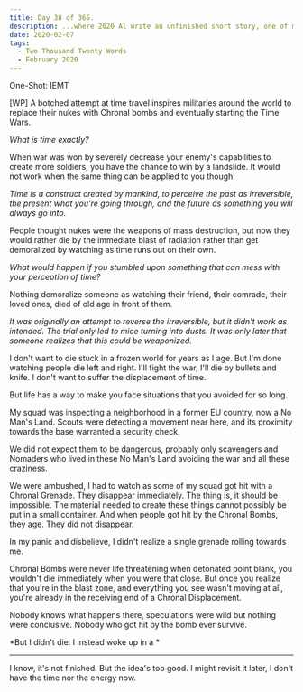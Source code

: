 ```yaml
---
title: Day 38 of 365.
description: ...where 2020 Al write an unfinished short story, one of many.
date: 2020-02-07
tags:
  - Two Thousand Twenty Words
  - February 2020
---
```


One-Shot: IEMT

[WP] A botched attempt at time travel inspires militaries around the world to replace their nukes with Chronal bombs and eventually starting the Time Wars.

*What is time exactly?*

When war was won by severely decrease your enemy's capabilities to create more soldiers, you have the chance to win by a landslide. It would not work when the same thing can be applied to you though.

*Time is a construct created by mankind, to perceive the past as irreversible, the present what you're going through, and the future as something you will always go into.*

People thought nukes were the weapons of mass destruction, but now they would rather die by the immediate blast of radiation rather than get demoralized by watching as time runs out on their own.

*What would happen if you stumbled upon something that can mess with your perception of time?*

Nothing demoralize someone as watching their friend, their comrade, their loved ones, died of old age in front of them.

*It was originally an attempt to reverse the irreversible, but it didn't work as intended. The trial only led to mice turning into dusts. It was only later that someone realizes that this could be weaponized.*

I don't want to die stuck in a frozen world for years as I age. But I'm done watching people die left and right. I'll fight the war, I'll die by bullets and knife. I don't want to suffer the displacement of time. 

But life has a way to make you face situations that you avoided for so long.

My squad was inspecting a neighborhood in a former EU country, now a No Man's Land. Scouts were detecting a movement near here, and its proximity towards the base warranted a security check.

We did not expect them to be dangerous, probably only scavengers and Nomaders who lived in these No Man's Land avoiding the war and all these craziness.

We were ambushed, I had to watch as some of my squad got hit with a Chronal Grenade. They disappear immediately. The thing is, it should be impossible. The material needed to create these things cannot possibly be put in a small container. And when people got hit by the Chronal Bombs, they age. They did not disappear.

In my panic and disbelieve, I didn't realize a single grenade rolling towards me.

Chronal Bombs were never life threatening when detonated point blank, you wouldn't die immediately when you were that close. But once you realize that you're in the blast zone, and everything you see wasn't moving at all, you're already in the receiving end of a Chronal Displacement. 

Nobody knows what happens there, speculations were wild but nothing were conclusive. Nobody who got hit by the bomb ever survive.

*But I didn't die. I instead woke up in a *

---

I know, it's not finished. But the idea's too good. I might revisit it later, I don't have the time nor the energy now.